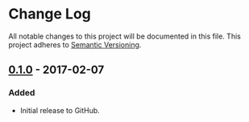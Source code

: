 # Change Log
All notable changes to this project will be documented in this file.
This project adheres to [Semantic Versioning](http://semver.org/).

## [0.1.0] - 2017-02-07
### Added
- Initial release to GitHub.

[0.1.0]: https://github.com/brightnucleus/values/compare/v0.0.0...v0.1.0
